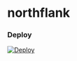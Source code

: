# northflank

### Deploy
[![Deploy](https://www.deployhq.com/images/deploy/opengraph-banner.png)](https://mogenius.com)
